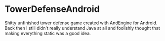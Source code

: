 # TowerDefenseAndroid

Shitty unfinished tower defense game created with AndEngine for Android. Back then I still didn't really understand Java at all and foolishly thought that making everything static was a good idea.
